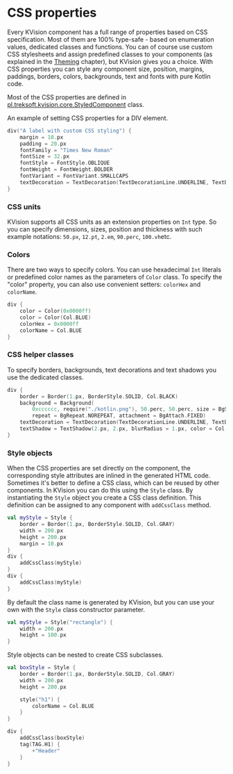 # CSS properties

Every KVision component has a full range of properties based on CSS specification. Most of them are 100% type-safe - based on enumeration values, dedicated classes and functions. You can of course use custom CSS stylesheets and assign predefined classes to your components  \(as explained in the [Theming](themes.md#adding-a-custom-css-file-to-your-application) chapter\), but KVision gives you a choice. With CSS properties you can style any component size, position, margins, paddings, borders, colors, backgrounds, text and fonts with pure Kotlin code. 

Most of the CSS properties are defined in [pl.treksoft.kvision.core.StyledComponent](https://rjaros.github.io/kvision/api/pl.treksoft.kvision.core/-styled-component/index.html) class.

An example of setting CSS properties for a DIV element.

```kotlin
div("A label with custom CSS styling") {
    margin = 10.px
    padding = 20.px
    fontFamily = "Times New Roman"
    fontSize = 32.px
    fontStyle = FontStyle.OBLIQUE
    fontWeight = FontWeight.BOLDER
    fontVariant = FontVariant.SMALLCAPS
    textDecoration = TextDecoration(TextDecorationLine.UNDERLINE, TextDecorationStyle.DOTTED, Col.RED)
}
```

### CSS units

KVision supports all CSS units as an extension properties on `Int` type. So you can specify dimensions, sizes, position and thickness with such example notations: `50.px`, `12.pt`, `2.em`, `90.perc`, `100.vh`etc.

### Colors

There are two ways to specify colors. You can use hexadecimal `Int` literals or predefined color names as the parameters of `Color` class. To specify the "color" property, you can also use convenient setters: `colorHex` and `colorName`.

```kotlin
div {
    color = Color(0x0000ff)
    color = Color(Col.BLUE)
    colorHex = 0x0000ff
    colorName = Col.BLUE
}
```

### CSS helper classes

To specify borders, backgrounds, text decorations and text shadows you use the dedicated classes.

```kotlin
div {
    border = Border(1.px, BorderStyle.SOLID, Col.BLACK)
    background = Background(
        0xcccccc, require("./kotlin.png"), 50.perc, 50.perc, size = BgSize.CONTAIN,
        repeat = BgRepeat.NOREPEAT, attachment = BgAttach.FIXED)
    textDecoration = TextDecoration(TextDecorationLine.UNDERLINE, TextDecorationStyle.DOTTED, Col.RED)
    textShadow = TextShadow(2.px, 2.px, blurRadius = 1.px, color = Col.BLACK)
}
```

###  Style objects

When the CSS properties are set directly on the component, the corresponding style attributes are inlined in the generated HTML code. Sometimes it's better to define a CSS class, which can be reused by other components. In KVision you can do this using the `Style` class. By instantiating the `Style` object you create a CSS class definition. This definition can be assigned to any component with `addCssClass` method.

```kotlin
val myStyle = Style {
    border = Border(1.px, BorderStyle.SOLID, Col.GRAY)
    width = 200.px
    height = 200.px
    margin = 10.px
}
div {
    addCssClass(myStyle)
}
div {
    addCssClass(myStyle)
}
```

By default the class name is generated by KVision, but you can use your own with the `Style` class constructor parameter.

```kotlin
val myStyle = Style("rectangle") {
    width = 200.px
    height = 100.px
}
```

Style objects can be nested to create CSS subclasses.

```kotlin
val boxStyle = Style {
    border = Border(1.px, BorderStyle.SOLID, Col.GRAY)
    width = 200.px
    height = 200.px

    style("h1") {
        colorName = Col.BLUE
    }
}

div {
    addCssClass(boxStyle)
    tag(TAG.H1) {
        +"Header"
    }
}
```

